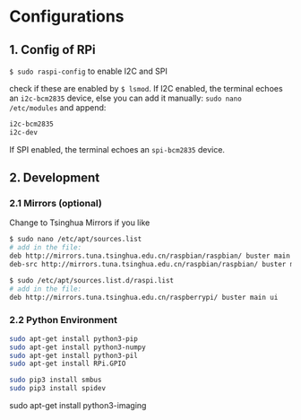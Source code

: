 # Configurations
## 1. Config of RPi
`$ sudo raspi-config` to enable I2C and SPI

check if these are enabled by `$ lsmod`. If I2C enabled, the terminal echoes an `i2c-bcm2835` device, else you can add it manually: `sudo nano /etc/modules` and append:

```sh
i2c-bcm2835
i2c-dev
```

If SPI enabled, the terminal echoes an `spi-bcm2835` device.

## 2. Development
### 2.1 Mirrors (optional)
Change to Tsinghua Mirrors if you like

```sh
$ sudo nano /etc/apt/sources.list
# add in the file:
deb http://mirrors.tuna.tsinghua.edu.cn/raspbian/raspbian/ buster main non-free contrib rpi
deb-src http://mirrors.tuna.tsinghua.edu.cn/raspbian/raspbian/ buster main non-free contrib rpi

$ sudo /etc/apt/sources.list.d/raspi.list
# add in the file:
deb http://mirrors.tuna.tsinghua.edu.cn/raspberrypi/ buster main ui
```

### 2.2 Python Environment

```sh
sudo apt-get install python3-pip
sudo apt-get install python3-numpy
sudo apt-get install python3-pil
sudo apt-get install RPi.GPIO

sudo pip3 install smbus
sudo pip3 install spidev
```

sudo apt-get install python3-imaging

<!--stackedit_data:
eyJoaXN0b3J5IjpbNzU5OTAwNDQwLDE5NTkyOTQ3MTcsMzcwMD
E4ODksMjEwNjQwMDEzLC0xNTI1MjA4NDE3LDE2MTQ1MDY2Mjks
LTIzNjA3MzU1MCwtMTYzMDA3MDIyLDE4MDkzNDA4MjgsMTk4Mj
IwNDEwMSwxNTk4MzYxMjQxLDE1OTcwMTU3MjYsMTE4Nzg5OTAw
Miw5MTY1MTU3NTIsLTM0OTYzOTMzMCw4NDQ3MjI3NjUsMTAxOD
A5MTQ1OV19
-->